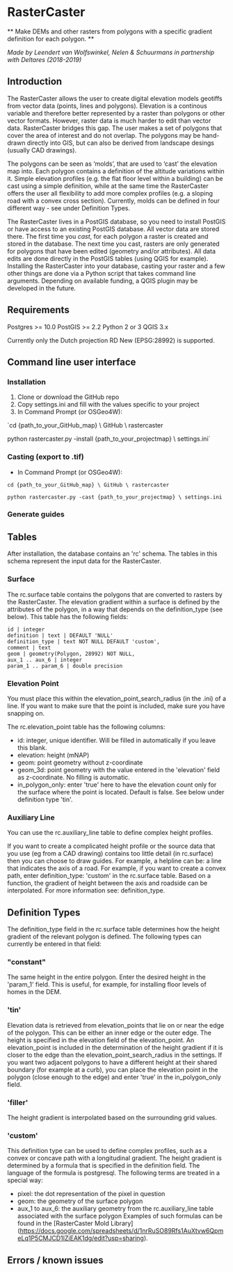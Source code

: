 # RasterCaster
** Make DEMs and other rasters from polygons with a specific gradient definition for each polygon. **

_Made by Leendert van Wolfswinkel, Nelen & Schuurmans in partnership with Deltares (2018-2019)_

## Introduction
The RasterCaster allows the user to create digital elevation models geotiffs from vector data (points, lines and polygons). Elevation is a continous variable and therefore better represented by a raster than polygons or other vector formats. However, raster data is much harder to edit than vector data. RasterCaster bridges this gap. The user makes a set of polygons that cover the area of interest and do not overlap. The polygons may be hand-drawn directly into GIS, but can also be derived from landscape desings (usually CAD drawings). 

The polygons can be seen as ‘molds’, that are used to ‘cast’ the elevation map into. Each polygon contains a definition of the altitude variations within it. Simple elevation profiles (e.g. the flat floor level within a building) can be cast using a simple definition, while at the same time the RasterCaster offers the user all flexibility to add more complex profiles (e.g. a sloping road with a convex cross section). Currently, molds can be defined in four different way - see under Definition Types.

The RasterCaster lives in a PostGIS database, so you need to install PostGIS or have access to an existing PostGIS database. All vector data are stored there. The first time you _cast_, for each polygon a raster is created and stored in the database. The next time you cast, rasters are only generated for polygons that have been edited (geometry and/or attributes). All data edits are done directly in the PostGIS tables (using QGIS for example). Installing the RasterCaster into your database, casting your raster and a few other things are done via a Python script that takes command line arguments. Depending on available funding, a QGIS plugin may be developed in the future. 

## Requirements
Postgres >= 10.0
PostGIS >= 2.2
Python 2 or 3
QGIS 3.x

Currently only the Dutch projection RD New (EPSG:28992) is supported.

## Command line user interface

### Installation
1. Clone or download the GitHub repo
2. Copy settings.ini and fill with the values specific to your project
3. In Command Prompt (or OSGeo4W):

`cd {path_to_your_GitHub_map} \ GitHub \ rastercaster

python rastercaster.py -install {path_to_your_projectmap} \ settings.ini`

### Casting (export to .tif)

- In Command Prompt (or OSGeo4W):

`cd {path_to_your_GitHub_map} \ GitHub \ rastercaster`

`python rastercaster.py -cast {path_to_your_projectmap} \ settings.ini`

### Generate guides
## Tables
After installation, the database contains an 'rc' schema. The tables in this schema represent the input data for the RasterCaster.

### Surface
The rc.surface table contains the polygons that are converted to rasters by the RasterCaster. The elevation gradient within a surface is defined by the attributes of the polygon, in a way that depends on the definition_type (see below). This table has the following fields:

    id | integer 
    definition | text | DEFAULT 'NULL'
    definition_type | text NOT NULL DEFAULT 'custom',
    comment | text
    geom | geometry(Polygon, 28992) NOT NULL,
    aux_1 .. aux_6 | integer
    param_1 .. param_6 | double precision
   
### Elevation Point
You must place this within the elevation_point_search_radius (in the .ini) of a line. If you want to make sure that the point is included, make sure you have snapping on.

The rc.elevation_point table has the following columns:

- id: integer, unique identifier. Will be filled in automatically if you leave this blank.
- elevation: height (mNAP)
- geom: point geometry without z-coordinate
- geom_3d: point geometry with the value entered in the 'elevation' field as z-coordinate. No filling is automatic.
- in_polygon_only: enter 'true' here to have the elevation count only for the surface where the point is located. Default is false. See below under definition type 'tin'.

### Auxiliary Line
You can use the rc.auxiliary_line table to define complex height profiles.

If you want to create a complicated height profile or the source data that you use (eg from a CAD drawing) contains too little detail (in rc.surface) then you can choose to draw guides. For example, a helpline can be: a line that indicates the axis of a road. For example, if you want to create a convex path, enter definition_type: 'custom' in the rc.surface table. Based on a function, the gradient of height between the axis and roadside can be interpolated. For more information see: definition_type.

## Definition Types
The definition_type field in the rc.surface table determines how the height gradient of the relevant polygon is defined. The following types can currently be entered in that field:

### "constant"
The same height in the entire polygon. Enter the desired height in the 'param_1' field. This is useful, for example, for installing floor levels of homes in the DEM.

### 'tin'
Elevation data is retrieved from elevation_points that lie on or near the edge of the polygon. This can be either an inner edge or the outer edge. The height is specified in the elevation field of the elevation_point. An elevation_point is included in the determination of the height gradient if it is closer to the edge than the elevation_point_search_radius in the settings. If you want two adjacent polygons to have a different height at their shared boundary (for example at a curb), you can place the elevation point in the polygon (close enough to the edge) and enter 'true' in the in_polygon_only field.

### 'filler'
The height gradient is interpolated based on the surrounding grid values.

### 'custom'
This definition type can be used to define complex profiles, such as a convex or concave path with a longitudinal gradient. The height gradient is determined by a formula that is specified in the definition field. The language of the formula is postgresql. The following terms are treated in a special way:

- pixel: the dot representation of the pixel in question
- geom: the geometry of the surface polygon
- aux_1 to aux_6: the auxiliary geometry from the rc.auxiliary_line table associated with the surface polygon
Examples of such formulas can be found in the [RasterCaster Mold Library] (https://docs.google.com/spreadsheets/d/1nrRuSO89Rfs1AuXtvw6QpmeLq1P5CMJCD1IZiEAK1dg/edit?usp=sharing).

## Errors / known issues
